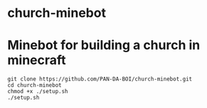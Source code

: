 # church-minebot

# Minebot for building a church in minecraft


```
git clone https://github.com/PAN-DA-BOI/church-minebot.git
cd church-minebot
chmod +x ./setup.sh
./setup.sh
```